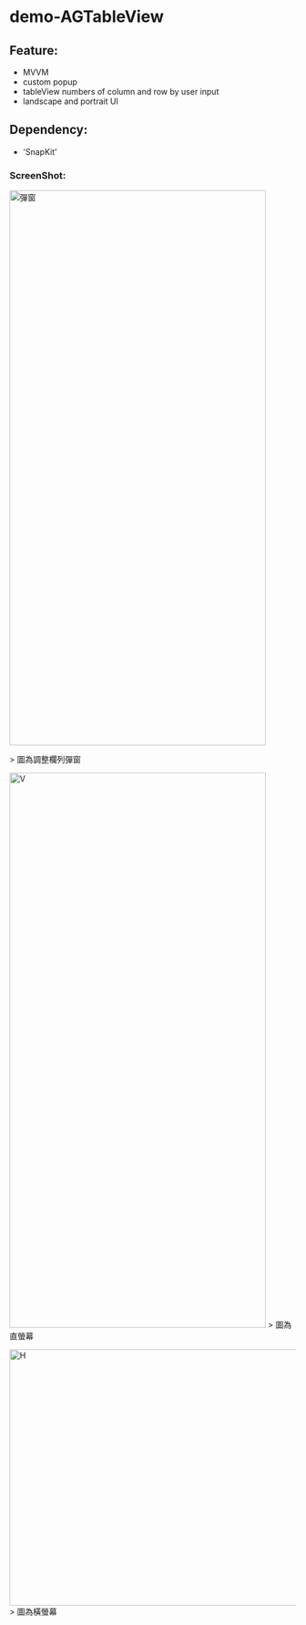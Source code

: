 # demo-AGTableView

## Feature:
- MVVM
- custom popup
- tableView numbers of column and row by user input
- landscape and portrait UI

## Dependency:
- 'SnapKit'

### ScreenShot:
<p align="left">
<img src=https://drive.google.com/uc?export=view&id=1glht4CJzF8_cXpqK8PrbB7PFTec_LUg9 title="彈窗" width="450px" height="975px">
</p>
> 圖為調整欄列彈窗

<p align="left">
<img src=https://drive.google.com/uc?export=view&id=10X7hqFlmkcAs73vNfGKaIdA-RuOQ_ohY title="V" width="450px" height="975px">
> 圖為直螢幕
</p>

<p align="left">
<img src=https://drive.google.com/uc?export=view&id=1LNENQtOquXubPwEYcf3ew6IwJxM-tjwf title="H" height="450px" width="975px">
> 圖為橫螢幕
</p>
